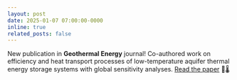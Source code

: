 ```yaml
---
layout: post
date: 2025-01-07 07:00:00-0000
inline: true
related_posts: false
---
```


New publication in **Geothermal Energy** journal! Co-authored work on efficiency and heat transport processes of low-temperature aquifer thermal energy storage systems with global sensitivity analyses. [Read the paper](https://doi.org/10.1186/s40517-024-00310-0) 📄🌡️